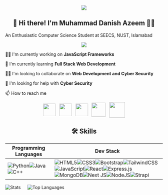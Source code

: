<div align="center"><img src="https://streak-stats.demolab.com?user=mda1458&theme=github-dark&hide_border=true&date_format=M%20j%5B%2C%20Y%5D&card_width=800&background=EB545400&sideLabels=1F6FEB&sideNums=1F6FEB&currStreakNum=1F6FEB&currStreakLabel=1F6FEB"> </div>

## <div align="center">🚀 Hi there! I'm Muhammad Danish Azeem 👋🏻 </div>

An Enthusiastic Computer Science Student at SEECS, NUST, Islamabad

<div align="center"><img src="https://github-profile-trophy.vercel.app/?username=mda1458&theme=algolia&column=7&row=1&no-bg=true&no-frame=true"></div>


👩‍💻 I'm currently working on **JavaScript Frameworks**

🧠 I'm currently learning **Full Stack Web Development**

👯‍♀️ I'm looking to collaborate on **Web Development and Cyber Security**

🤔 I'm looking for help with **Cyber Security**

📫 How to reach me 

<p align="center">
<a href="mailto:muhammaddanish1458@gmail.com" target="_blank"><img align="center" src="https://cdn-icons-png.flaticon.com/128/5968/5968534.png" alt="" height="40" width="40" /></a>&nbsp&nbsp
<a href="https://linkedin.com/in/mda1458" target="_blank"><img align="center" src="https://cdn-icons-png.flaticon.com/128/2504/2504923.png" alt="" height="40" width="40" /></a>&nbsp&nbsp
<a href="https://www.facebook.com/mda1458/" target="_blank"><img align="center" src="https://cdn-icons-png.flaticon.com/128/2504/2504903.png" alt="" height="40" width="40" /></a>&nbsp&nbsp
<a href="https://instagram.com/iamdanish1458" target="_blank"><img align="center" src="https://cdn-icons-png.flaticon.com/128/4923/4923005.png" alt="" height="45" width="45" /></a>&nbsp&nbsp
<a href="https://www.hackerrank.com/Mda1458" target="_blank"><img align="center" src="https://upload.wikimedia.org/wikipedia/commons/thumb/4/40/HackerRank_Icon-1000px.png/800px-HackerRank_Icon-1000px.png" alt="" height="50" width="50" /></a>
</p>


## <div align="center"> 🛠 Skills </div>

| Programming Languages | Dev Stack |
| --- | --- |
| ![Python](https://img.shields.io/badge/python-3670A0?style=for-the-badge&logo=python&logoColor=FFFFFF)![Java](https://img.shields.io/badge/java-%23ED8B00.svg?style=for-the-badge&logo=openjdk&logoColor=white)![C++](https://img.shields.io/badge/c++-%2300599C.svg?style=for-the-badge&logo=c%2B%2B&logoColor=white) | ![HTML5](https://img.shields.io/badge/html5-%23E34F26.svg?style=for-the-badge&logo=html5&logoColor=white)![CSS3](https://img.shields.io/badge/css3-%231572B6.svg?style=for-the-badge&logo=css3&logoColor=white)![Bootstrap](https://img.shields.io/badge/bootstrap-%238511FA.svg?style=for-the-badge&logo=bootstrap&logoColor=white)![TailwindCSS](https://img.shields.io/badge/tailwindcss-%2338B2AC.svg?style=for-the-badge&logo=tailwind-css&logoColor=white)![JavaScript](https://img.shields.io/badge/javascript-%23323330.svg?style=for-the-badge&logo=javascript&logoColor=%23F7DF1E)![React](https://img.shields.io/badge/react-%2320232a.svg?style=for-the-badge&logo=react&logoColor=%2361DAFB)![Express.js](https://img.shields.io/badge/express.js-%23404d59.svg?style=for-the-badge&logo=express&logoColor=%2361DAFB)![MongoDB](https://img.shields.io/badge/MongoDB-%234ea94b.svg?style=for-the-badge&logo=mongodb&logoColor=white)![Next JS](https://img.shields.io/badge/Next-black?style=for-the-badge&logo=next.js&logoColor=white)![NodeJS](https://img.shields.io/badge/node.js-6DA55F?style=for-the-badge&logo=node.js&logoColor=white)![Strapi](https://img.shields.io/badge/strapi-%232E7EEA.svg?style=for-the-badge&logo=strapi&logoColor=white) |

![Stats](https://github-readme-stats.vercel.app/api?username=mda1458&show_icons=true&theme=transparent&hide_border=true&title_color=39D353&line_height=55&text_color=1F6FEB&icon_color=39D353) &emsp; ![Top Languages](https://github-readme-stats.vercel.app/api/top-langs/?username=mda1458&layout=pie&theme=transparent&hide_border=true&hide=jupyter%20notebook&title_color=39D353&text_color=1F6FEB)
